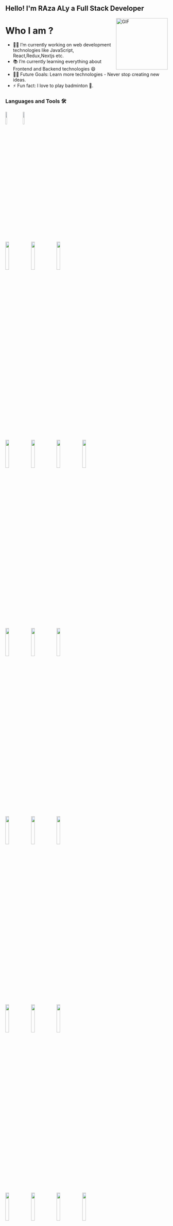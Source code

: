 ## Hello! I'm RAza ALy a Full Stack Developer
<img align="right" alt="GIF" height="160px" src="https://media.giphy.com/media/eNAsjO55tPbgaor7ma/giphy.gif" />

# Who I am ?
- 👨‍💻 I’m currently working on web development technologies like JavaScript, React,Redux,Nextjs etc.
- 📚 I’m currently learning everything about Frontend and Backend technologies 😄
- 💪🏼 Future Goals: Learn more technologies - Never stop creating new ideas.
- ⚡ Fun fact: I love to play badminton 🏸.

### Languages and Tools 🛠 

<p>
   <code><img width="10%"  src="https://imguploader.net/if/sQVO4XWTU7Yu.svg"></code>
   <code><img width="10%" src="https://imguploader.net/if/QQcGwbHIPrin.svg"></code>

  <code><img width="15%" src="https://imguploader.net/if/ZUPy79DfP3bh.svg"></code>
  <code><img width="15%" src="https://imguploader.net/if/VOnPfcq9Uvmn.svg"></code>
  <code><img width="15%" src="https://imguploader.net/if/NdEtBrWFMfIW.svg"></code>
   
   <br />
  <code><img width="15%" src="https://imguploader.net/if/yJWZRgVUbtnp.svg"></code>
  <code><img width="15%" src="https://imguploader.net/if/89K9jCr7nTCD.svg"></code>
  <code><img width="15%" src="https://imguploader.net/if/HUT9hpjVufpM.svg"></code>
  <code><img width="15%" src="https://imguploader.net/if/1FbXZ5FhEUr9.svg"></code>
  <br />
  <code><img width="15%" src="https://imguploader.net/if/o32nXVGGqv3J.svg"></code>
  <code><img width="15%" src="https://imguploader.net/if/0FwrBlyxlRrY.svg"></code>
  <code><img width="15%" src="https://upload.vectorlogo.zone/logos/nextjs/images/2d3864ef-00e0-4026-ab1d-30e4a98e2899.svg"></code>

  <br />
  <code><img width="15%" src="https://imguploader.net/if/uG2z2NYpbkLK.svg"></code>
  <code><img width="15%" src="https://imguploader.net/if/HBqxjLBwJe0R.svg"></code>
  <code><img width="15%" src="https://raw.githubusercontent.com/styled-components/brand/bde053200192814dcd55923b6e41884d18e51665/styled-components.svg"></code>
  <br />
  <code><img width="15%" src="https://imguploader.net/if/5laSGnWFyEGg.svg"></code>
  <code><img width="15%" src="https://imguploader.net/if/BVGRO42f8dLX.svg"></code>
   <code><img width="15%" src="https://imguploader.net/if/28jRMgow8x4g.svg"></code>
  <br />
  <code><img width="15%" src="https://imguploader.net/if/jhYssZzjiE5S.svg"></code>
  <code><img width="15%" src="https://imguploader.net/if/MtZ1UGYRP3p8.svg"></code>
  <code><img width="15%" src="https://imguploader.net/if/gxuBCIi8OZl1.svg"></code>
  <code><img width="15%" src="https://imguploader.net/if/gUkZXWAHUlo3.svg"></code>
   <br />
   <code><img width="15%" src="https://imguploader.net/if/7vgzFLEOHscl.svg"></code>
  <code><img width="15%" src="https://imguploader.net/if/MuVjmGoILJM4.svg"></code>
  <code><img width="15%" src="https://imguploader.net/if/NpwdltZrKxU7.svg"></code>
  <code><img width="15%" src="https://imguploader.net/if/VJuQJGCkSn9R.svg"></code>
   <br/>
   <code><img width="15%" src="https://imguploader.net/if/ionLlyZGtbUI.svg"</code>
         <code><img width="15%" src="https://imguploader.net/if/KvDLPivzvyxK.svg"</code>
</p>
<br/>

